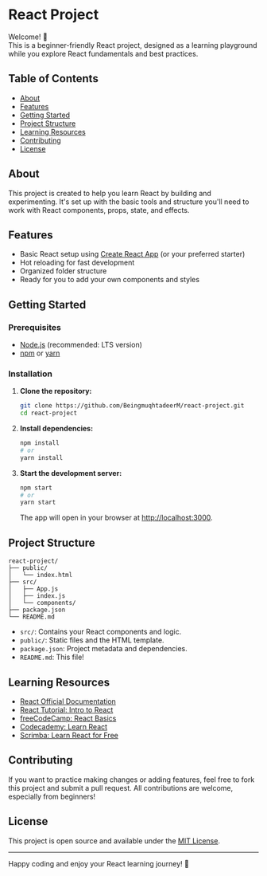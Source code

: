 # React Project

Welcome! 👋  
This is a beginner-friendly React project, designed as a learning playground while you explore React fundamentals and best practices.

## Table of Contents

- [About](#about)
- [Features](#features)
- [Getting Started](#getting-started)
- [Project Structure](#project-structure)
- [Learning Resources](#learning-resources)
- [Contributing](#contributing)
- [License](#license)

## About

This project is created to help you learn React by building and experimenting. It's set up with the basic tools and structure you'll need to work with React components, props, state, and effects.

## Features

- Basic React setup using [Create React App](https://create-react-app.dev/) (or your preferred starter)
- Hot reloading for fast development
- Organized folder structure
- Ready for you to add your own components and styles

## Getting Started

### Prerequisites

- [Node.js](https://nodejs.org/) (recommended: LTS version)
- [npm](https://www.npmjs.com/) or [yarn](https://yarnpkg.com/)

### Installation

1. **Clone the repository:**
    ```bash
    git clone https://github.com/BeingmuqhtadeerM/react-project.git
    cd react-project
    ```

2. **Install dependencies:**
    ```bash
    npm install
    # or
    yarn install
    ```

3. **Start the development server:**
    ```bash
    npm start
    # or
    yarn start
    ```
    The app will open in your browser at [http://localhost:3000](http://localhost:3000).

## Project Structure

```
react-project/
├── public/
│   └── index.html
├── src/
│   ├── App.js
│   ├── index.js
│   └── components/
├── package.json
└── README.md
```

- `src/`: Contains your React components and logic.
- `public/`: Static files and the HTML template.
- `package.json`: Project metadata and dependencies.
- `README.md`: This file!

## Learning Resources

- [React Official Documentation](https://react.dev/)
- [React Tutorial: Intro to React](https://react.dev/learn/tutorial-tic-tac-toe)
- [freeCodeCamp: React Basics](https://www.freecodecamp.org/news/learn-react-js-in-5-minutes-526472d292f4/)
- [Codecademy: Learn React](https://www.codecademy.com/learn/react-101)
- [Scrimba: Learn React for Free](https://scrimba.com/learn/learnreact)

## Contributing

If you want to practice making changes or adding features, feel free to fork this project and submit a pull request. All contributions are welcome, especially from beginners!

## License

This project is open source and available under the [MIT License](LICENSE).

---

Happy coding and enjoy your React learning journey! 🚀
